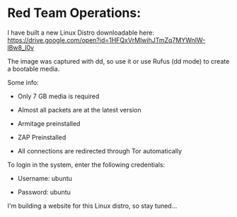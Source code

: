 # Red Team Operations:

I have built a new Linux Distro downloadable here:
https://drive.google.com/open?id=1HFQxVrMlwihJTmZq7MYWnIW-lBw8_I0v

The image was captured with dd, so use it or use Rufus (dd mode) to create a bootable media.

Some info:
- Only 7 GB media is required

- Almost all packets are at the latest version

- Armitage preinstalled

- ZAP Preinstalled

- All connections are redirected through Tor automatically

To login in the system, enter the following credentials:

- Username: ubuntu

- Password: ubuntu

I'm building a website for this Linux distro, so stay tuned...
